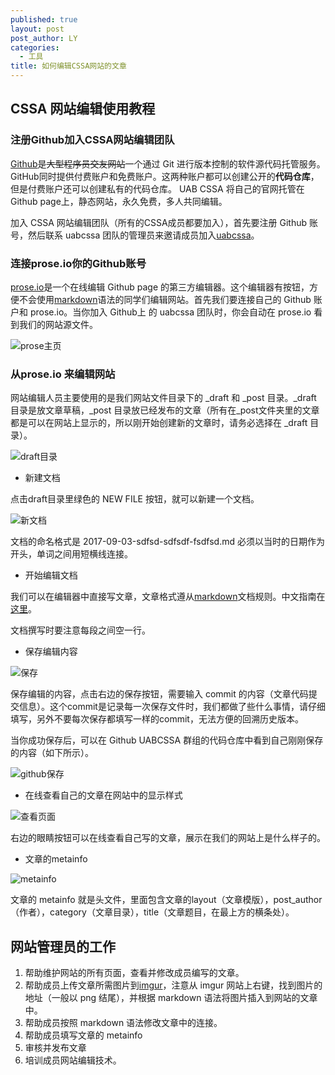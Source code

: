 ```yaml
---
published: true
layout: post
post_author: LY
categories:
  - 工具
title: 如何编辑CSSA网站的文章
---
```


## CSSA 网站编辑使用教程

### 注册Github加入CSSA网站编辑团队

[Github](https://zh.wikipedia.org/wiki/GitHub)是<del>大型程序员交友网站</del>一个通过 Git 进行版本控制的软件源代码托管服务。GitHub同时提供付费账户和免费账户。这两种账户都可以创建公开的**代码仓库**，但是付费账户还可以创建私有的代码仓库。
UAB CSSA 将自己的官网托管在 Github page上，静态网站，永久免费，多人共同编辑。

加入 CSSA 网站编辑团队（所有的CSSA成员都要加入），首先要注册 Github 账号，然后联系 uabcssa 团队的管理员来邀请成员加入[uabcssa](https://github.com/uabcssa)。

<!--more-->

### 连接prose.io你的Github账号

[prose.io](http://prose.io/)是一个在线编辑 Github page 的第三方编辑器。这个编辑器有按钮，方便不会使用[markdown](https://guides.github.com/features/mastering-markdown/)语法的同学们编辑网站。首先我们要连接自己的 Github 账户和 prose.io。当你加入 Github上 的 uabcssa 团队时，你会自动在 prose.io 看到我们的网站源文件。

![prose主页](http://i.imgur.com/eWJMF7G.png)

### 从prose.io 来编辑网站

网站编辑人员主要使用的是我们网站文件目录下的 _draft 和 _post 目录。_draft 目录是放文章草稿，_post 目录放已经发布的文章（所有在_post文件夹里的文章都是可以在网站上显示的，所以刚开始创建新的文章时，请务必选择在 _draft 目录）。

![draft目录](http://i.imgur.com/zmmJ24U.png)

- 新建文档

点击draft目录里绿色的 NEW FILE 按钮，就可以新建一个文档。

![新文档](http://i.imgur.com/mb3T6lO.png)

文档的命名格式是 2017-09-03-sdfsd-sdfsdf-fsdfsd.md 必须以当时的日期作为开头，单词之间用短横线连接。

- 开始编辑文档

我们可以在编辑器中直接写文章，文章格式遵从[markdown](https://guides.github.com/features/mastering-markdown/)文档规则。中文指南在[这里](https://coding.net/help/doc/project/markdown.html)。

文档撰写时要注意每段之间空一行。

- 保存编辑内容

![保存](http://i.imgur.com/aynwFLd.png)

保存编辑的内容，点击右边的保存按钮，需要输入 commit 的内容（文章代码提交信息）。这个commit是记录每一次保存文件时，我们都做了些什么事情，请仔细填写，另外不要每次保存都填写一样的commit，无法方便的回溯历史版本。

当你成功保存后，可以在 Github UABCSSA 群组的代码仓库中看到自己刚刚保存的内容（如下所示）。

![github保存](http://i.imgur.com/BTweyM5.png)

- 在线查看自己的文章在网站中的显示样式

![查看页面](http://i.imgur.com/L9omp8g.png)

右边的眼睛按钮可以在线查看自己写的文章，展示在我们的网站上是什么样子的。

- 文章的metainfo

![metainfo](http://i.imgur.com/2P71iQE.png)

文章的 metainfo 就是头文件，里面包含文章的layout（文章模版），post_author（作者），category（文章目录），title（文章题目，在最上方的横条处）。


## 网站管理员的工作

1. 帮助维护网站的所有页面，查看并修改成员编写的文章。
2. 帮助成员上传文章所需图片到[imgur](http://imgur.com/)，注意从 imgur 网站上右键，找到图片的地址（一般以 png 结尾），并根据 markdown 语法将图片插入到网站的文章中。
3. 帮助成员按照 markdown 语法修改文章中的连接。
4. 帮助成员填写文章的 metainfo
5. 审核并发布文章
6. 培训成员网站编辑技术。
